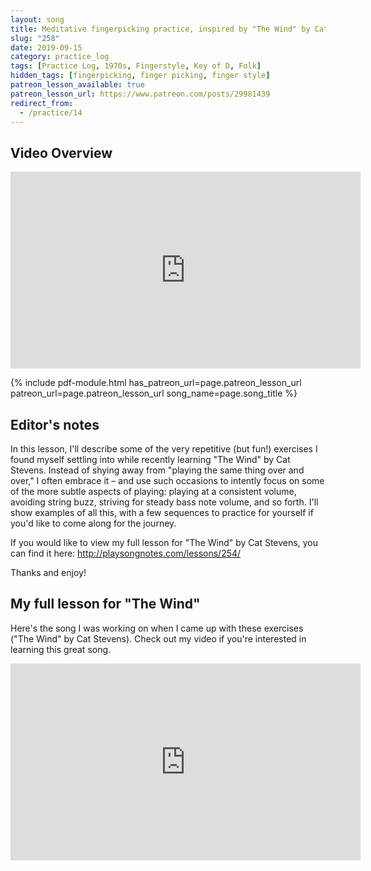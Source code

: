 ```yaml
---
layout: song
title: Meditative fingerpicking practice, inspired by "The Wind" by Cat Stevens
slug: "258"
date: 2019-09-15
category: practice_log
tags: [Practice Log, 1970s, Fingerstyle, Key of D, Folk]
hidden_tags: [fingerpicking, finger picking, finger style]
patreon_lesson_available: true
patreon_lesson_url: https://www.patreon.com/posts/29981439
redirect_from:
  - /practice/14
---
```




## Video Overview

<!-- Coming soon! -->

<iframe width="560" height="315" src="https://www.youtube.com/embed/IDZ73mtqBfM?showinfo=0" frameborder="0" allowfullscreen></iframe>

{% include pdf-module.html has_patreon_url=page.patreon_lesson_url patreon_url=page.patreon_lesson_url song_name=page.song_title %}

<!-- Coming soon! -->

## Editor's notes

In this lesson, I'll describe some of the very repetitive (but fun!) exercises I found myself settling into while recently learning "The Wind" by Cat Stevens. Instead of shying away from "playing the same thing over and over," I often embrace it – and use such occasions to intently focus on some of the more subtle aspects of playing: playing at a consistent volume, avoiding string buzz, striving for steady bass note volume, and so forth. I'll show examples of all this, with a few sequences to practice for yourself if you'd like to come along for the journey.

If you would like to view my full lesson for "The Wind" by Cat Stevens, you can find it here:
http://playsongnotes.com/lessons/254/

Thanks and enjoy!

## My full lesson for "The Wind"

Here's the song I was working on when I came up with these exercises ("The Wind" by Cat Stevens). Check out my video if you're interested in learning this great song.

<iframe width="560" height="315" src="https://www.youtube.com/embed/SLdUfxYg_28?showinfo=0" frameborder="0" allowfullscreen></iframe><br />
